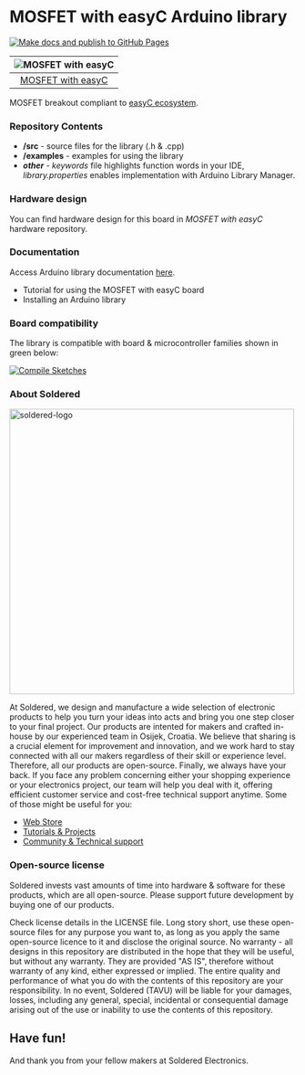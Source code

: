 # MOSFET with easyC Arduino library

[![Make docs and publish to GitHub Pages](https://github.com/SolderedElectronics/Soldered-MOSFET-easyC-Arduino-Library/actions/workflows/make_docs.yml/badge.svg?branch=dev)](https://github.com/SolderedElectronics/Soldered-MOSFET-easyC-Arduino-Library/actions/workflows/make_docs.yml)

| ![MOSFET with easyC](https://upload.wikimedia.org/wikipedia/commons/8/8f/Example_image.svg) |
| :---------------------------------------------------------------------------------------------: |
| [MOSFET with easyC](https://www.solde.red/333194)                                                            |

MOSFET breakout compliant to [easyC ecosystem](https://www.soldered.com/en/easyC). 

### Repository Contents
- **/src** - source files for the library (.h & .cpp)
- **/examples** - examples for using the library
- ***other*** - *keywords* file highlights function words in your IDE, *library.properties* enables implementation with Arduino Library Manager.

### Hardware design
You can find hardware design for this board in *MOSFET with easyC* hardware repository.

### Documentation

Access Arduino library documentation [here](https://SolderedElectronics.github.io/Soldered-MOSFET-easyC-Arduino-Library/).

- Tutorial for using the MOSFET with easyC board
- Installing an Arduino library

### Board compatibility

The library is compatible with board & microcontroller families shown in green below: 

[![Compile Sketches](http://github-actions.40ants.com/SolderedElectronics/Soldered-MOSFET-easyC-Arduino-Library/matrix.svg?branch=dev&only=Compile%20Sketches)](https://github.com/SolderedElectronics/Soldered-MOSFET-easyC-Arduino-Library/actions/workflows/compile_test.yml)


### About Soldered
<img src="https://raw.githubusercontent.com/e-radionicacom/Soldered-MOSFET-easyC-Arduino-Library/dev/extras/Soldered-logo-color.png" alt="soldered-logo" width="500"/>

At Soldered, we design and manufacture a wide selection of electronic products to help you turn your ideas into acts and bring you one step closer to your final project. Our products are intented for makers and crafted in-house by our experienced team in Osijek, Croatia. We believe that sharing is a crucial element for improvement and innovation, and we work hard to stay connected with all our makers regardless of their skill or experience level. Therefore, all our products are open-source. Finally, we always have your back. If you face any problem concerning either your shopping experience or your electronics project, our team will help you deal with it, offering efficient customer service and cost-free technical support anytime. Some of those might be useful for you:

- [Web Store](https://www.soldered.com/shop)
- [Tutorials & Projects](https://soldered.com/learn)
- [Community & Technical support](https://soldered.com/community)



### Open-source license
Soldered invests vast amounts of time into hardware & software for these products, which are all open-source. Please support future development by buying one of our products. 

Check license details in the LICENSE file. Long story short, use these open-source files for any purpose you want to, as long as you apply the same open-source licence to it and disclose the original source. No warranty - all designs in this repository are distributed in the hope that they will be useful, but without any warranty. They are provided "AS IS", therefore without warranty of any kind, either expressed or implied. The entire quality and performance of what you do with the contents of this repository are your responsibility. In no event, Soldered (TAVU) will be liable for your damages, losses, including any general, special, incidental or consequential damage arising out of the use or inability to use the contents of this repository. 

## Have fun! 
And thank you from your fellow makers at Soldered Electronics.